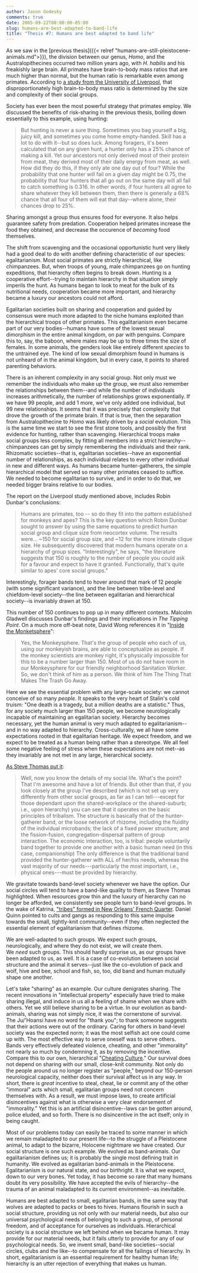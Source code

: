 ```yaml
---
author: Jason Godesky
comments: true
date: 2005-09-22T00:00:00-05:00
slug: humans-are-best-adapted-to-band-life
title: "Thesis #7: Humans are best adapted to band life"
---
```


As we saw in the [previous thesis]({{< relref "humans-are-still-pleistocene-animals.md">}}), the division between our genus, *Homo*, and the Australopithecines occurred two million years ago, with *H. habilis* and his freakishly large brain. All primates have brain-to-body mass ratios that are much higher than normal, but the human ratio is remarkable even among primates. According to [a study from the University of Liverpool](http://www.liv.ac.uk/researchintelligence/issue17/brainteaser.html "'The Ultimate Brain Teaser,' Research Intelligence, Iss. 17, August 2003."), that disproportionately high brain-to-body mass ratio is determined by the size and complexity of their social groups.

Society has ever been the most powerful strategy that primates employ. We discussed the benefits of risk-sharing in the previous thesis, boiling down essentially to this example, using hunting:

> But hunting is never a sure thing. Sometimes you bag yourself a big, juicy kill, and sometimes you come home empty-handed. Skill has a lot to do with it--but so does luck. Among foragers, it's been calculated that on any given hunt, a hunter only has a 25% chance of making a kill. Yet our ancestors not only derived most of their protein from meat, they derived most of their daily energy from meat, as well. How did they do this, if they only ate one day out of four? While the probability that one hunter will fail on a given day might be 0.75, the probability that four hunters that all go out on the same day will all fail to catch something is 0.316. In other words, if four hunters all agree to share whatever they kill between them, then there is generally a 68% chance that all four of them will eat that day--where alone, their chances drop to 25%.

Sharing amongst a group thus ensures food for everyone. It also helps guarantee safety from predation. Cooperation helped primates increase the food they obtained, and decrease the occurence of *becoming* food themselves.

The shift from scavenging and the occasional opportunistic hunt very likely had a good deal to do with another defining characteristic of our species: egalitarianism. Most social primates are strictly hierarchical, like chimpanzees. But, when troops of young, male chimpanzees go on hunting expeditions, that hierarchy often begins to break down. Hunting is a cooperative effort--trying to maintain hierarchy in that situation simply imperils the hunt. As humans began to look to meat for the bulk of its nutritional needs, cooperation became more important, and hierarchy became a luxury our ancestors could not afford.

Egalitarian societies built on sharing and cooperation and guided by consensus were much more adapted to the niche humans exploited than the hierarchical troops of other primates. This egalitarianism even became part of our very bodies--humans have some of the lowest sexual dimorphism in the entire animal kingdom, on par with penguins. Compare this to, say, the baboon, where males may be up to three times the size of females. In some animals, the genders look like entirely different *species* to the untrained eye. The kind of low sexual dimorphism found in humans is not unheard of in the animal kingdom, but in every case, it points to shared parenting behaviors.

There is an inherent complexity in any social group. Not only must we remember the individuals who make up the group, we must also remember the relationships between them--and while the number of individuals increases arithmetically, the number of relationships grows exponentially. If we have 99 people, and add 1 more, we've only added one individual, but 99 new relationships. It seems that it was precisely that complexity that drove the growth of the primate brain. If that is true, then the separation from Australopithecine to *Homo* was likely driven by a *social* evolution. This is the same time we start to see the first stone tools, and possibly the first evidence for hunting, rather than scavenging. Hierarchical troops make social groups less complex, by fitting all members into a strict hierarchy--chimpanzees can get by simply remembering the individuals and their rank. Rhizomatic societies--that is, egalitarian societies--have an exponential number of relationships, as each individual relates to every other individual in new and different ways. As humans became hunter-gatherers, the simple hierarchical model that served so many other primates ceased to suffice. We needed to become egalitarian to survive, and in order to do that, we needed bigger brains relative to our bodies.

The report on the Liverpool study mentioned above, includes Robin Dunbar's conclusions:

> Humans are primates, too -- so do they fit into the pattern established for monkeys and apes? This is the key question which Robin Dunbar sought to answer by using the same equations to predict human social group and clique size from neocortex volume. The results were... ~150 for social group size, and ~12 for the more intimate clique size. He subsequently discovered that modern humans operate on a hierarchy of group sizes. "Interestingly", he says, "the literature suggests that 150 is roughly to the number of people you could ask for a favour and expect to have it granted. Functionally, that's quite similar to apes' core social groups."

Interestingly, forager bands tend to hover around that mark of 12 people (with some significant variance), and the line between tribe-level and chiefdom-level society--the line between egalitarian and hierarchical society--is invariably drawn at 150.

This number of 150 continues to pop up in many different contexts. Malcolm Gladwell discusses Dunbar's findings and their implications in *The Tipping Point*. On a much more off-beat note, David Wong references it in "[Inside the Monketsphere](http://www.pointlesswasteoftime.com/monkeysphere.html)":

> Yes, the Monkeysphere. That's the group of people who each of us, using our monkeyish brains, are able to conceptualize as people. If the monkey scientists are monkey right, it's physically impossible for this to be a number larger than 150. Most of us do not have room in our Monkeysphere for our friendly neighborhood Sanitation Worker. So, we don't think of him as a person. We think of him The Thing That Makes The Trash Go Away.

Here we see the essential problem with any large-scale society: we cannot conceive of so many *people*. It speaks to the very heart of Stalin's cold truism: "One death is a tragedy, but a million deaths are a statistic." Thus, for any society much larger than 150 people, we become neurologically incapable of maintaining an egalitarian society. Hierarchy becomes necessary, yet the human animal is very much adapted to egalitarianism--and in no way adapted to hierarchy. Cross-culturally, we all have some expectations rooted in that egalitarian heritage. We expect freedom, and we expect to be treated as a human being rather than a stereotype. We all feel some negative feeling of stress when these expectations are not met--as they invariably are not met in any large, hierarchical society.

[As Steve Thomas put it](file:///Users/alexandrenormand/Downloads/anthropik/2005/09/the-face-of-anarchy/index.html):

> Well, now you know the details of my social life. What's the point? That I'm awesome and have a lot of friends. But other than that, if you look closely at the group I've described (which is not set up very differently from other social groups, as far as I can tell---except for those dependant upon the shared-workplace or the shared-suburb; i.e., upon hierarchy) you can see that it operates on the basic principles of tribalism. The structure is basically that of the hunter-gatherer band, or the loose network of rhizome, including the fluidity of the individual microbands; the lack of a fixed power structure; and the fission-fusion, congregation-dispersal pattern of group interaction. The economic interaction, too, is tribal: people voluntarily band together to provide one another with a basic human need (in this case, companionship) The only difference is that the traditional band provided the hunter-gatherer with ALL of her/his needs, whereas the vast majority of our needs---particularly the most important, i.e., physical ones---must be provided by hierarchy.

We gravitate towards band-level society whenever we have the option. Our social circles will tend to have a band-like quality to them, as Steve Thomas highlighted. When resources grow thin and the luxury of hierarchy can no longer be afforded, we consistently see people turn to band-level groups. In the wake of Katrina, ["tribes" formed in New Orleans' French Quarter](file:///Users/alexandrenormand/Downloads/anthropik/2005/09/the-state-of-nature-in-katrinas-eye/index.html "Previous blog entry: 'The State of Nature in Katrina's Eye'"). Daniel Quinn pointed to cults and gangs as responding to this same impulse towards the small, tightly-knit community--even if they often neglected the essential element of egalitarianism that defines rhizome.

We are well-adapted to such groups. We expect such groups, neurologically, and where they do not exist, we will create them. We *need* such groups. This should hardly surprise us, as our groups have been adapted to us, as well. It is a case of co-evolution between social structure and the animal it serves--just like the co-evolution of pack and wolf, hive and bee, school and fish, so, too, did band and human mutually shape one another.

Let's take "sharing" as an example. Our culture denigrates sharing. The recent innovations in "intellectual property" especially have tried to make sharing illegal, and induce in us all a feeling of shame when we share with others. Yet we still believe sharing to be a virtue. In our evolution as band-animals, sharing was not simply nice, it was the cornerstone of survival. The Ju/'Hoansi have no word for "thank you"; to thank someone suggests that their actions were out of the ordinary. Caring for others in band-level society was the expected norm; it was the most selfish act one could come up with. The most effective way to serve oneself was to serve others. Bands very effectively defeated violence, cheating, and other "immorality" not nearly so much by condemning it, as by removing the incentive. Compare this to our own, hierarchical "[Cheating Culture](http://www.amazon.com/exec/obidos/ASIN/0156030055/anthropik-20 "Buy it from Amazon.com here, and help out the Tribe of Anthropik!")." Our survival does not depend on sharing with our small, close-knit community. Not only do the people around us no longer register as "people," beyond our 150-person neurological capacity, neither does their survival affect us in any way. In short, there is *great* incentive to steal, cheat, lie or commit any of the other "immoral" acts which small, egalitarian groups need not concern themselves with. As a result, we must impose laws, to create artificial disincentives against what is otherwise a very clear endorsement of "immorality." Yet this is an artificial disincentive--laws can be gotten around, police eluded, and so forth. There is no disincentive in the act itself; only in being caught.

Most of our problems today can easily be traced to some manner in which we remain maladapted to our present life--to the struggle of a Pleistocene animal, to adapt to the bizarre, Holocene nightmare we have created. Our social structure is one such example. We evolved as band-animals. Our egalitarianism defines us; it is probably the single most defining trait in humanity. We evolved as egalitarian band-animals in the Pleistocene. Egalitarianism is our natural state, and our birthright. It is what we expect, down to our very bones. Yet today, it has become so rare that many humans doubt its very possibility. We have accepted the evils of hierarchy--the trauma of an animal maladapted to its current environment--as inevitable.

Humans are best adapted to small, egalitarian bands, in the same way that wolves are adapted to packs or bees to hives. Humans flourish in such a social structure, providing us not only with our material needs, but also our universal psychological needs of belonging to such a group, of personal freedom, and of acceptance for ourselves as individuals. Hierarchical society is a social structure we left behind when we became human. It may provide for our material needs, but it fails utterly to provide for any of our psychological needs. So, we invent small, band-like societies--social circles, clubs and the like--to compensate for all the failings of hierarchy. In short, egalitarianism is an essential requirement for healthy human life; hierarchy is an utter rejection of everything that makes us human.
